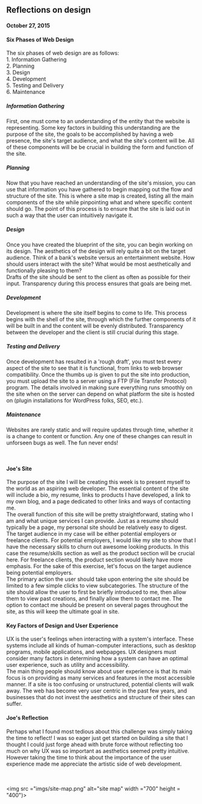 <!DOCTYPE html>
<head>
  <title>Reflections on Design</title>
  <meta charset="UTF-8">
  <link rel="stylesheet" type="text/css" href="your-stylesheet-link-here.css">
</head>

<main>
  <h2>Reflections on design</h2>
  <h4>October 27, 2015</h4>


<section>
  <h4>Six Phases of Web Design</h4>
    <p>
      The six phases of web design are as follows:<br>
      1. Information Gathering
      <br>
      2. Planning
      <br>
      3. Design
      <br>
      4. Development
      <br>
      5. Testing and Delivery
      <br>
      6. Maintenance
      <br>
    </p>
    <p>
    <h5>Information Gathering</h5>
    First, one must come to an understanding of the entity that the website is representing. Some key factors in building this understanding are the purpose of the site, the goals to be accomplished by having a web presence, the site's target audience, and what the site's content will be. All of these components will be be crucial in building the form and function of the site.
	</p>
	<p>
    <h5>Planning</h5>
    Now that you have reached an understanding of the site's mission, you can use that information you have gathered to begin mapping out the flow and structure of the site. This is where a site map is created, listing all the main components of the site while pinpointing what and where specific content should go. The point of this process is to ensure that the site is laid out in such a way that the user can intuitively navigate it.
    </p>
    <p>
    <h5>Design</h5>
    Once you have created the blueprint of the site, you can begin working on its design. The aesthetics of the design will rely quite a bit on the target audience. Think of a bank's website versus an entertainment website. How should users interact with the site? What would be most aesthetically and functionally pleasing to them?
    <br>
    Drafts of the site should be sent to the client as often as possible for their input. Transparency during this process ensures that goals are being met.
    </p>
    <p>
    <h5>Development</h5>
    Development is where the site itself begins to come to life. This process begins with the shell of the site, through which the further components of it will be built in and the content will be evenly distributed. Transparency between the developer and the client is still crucial during this stage.
    </p>
    <p>
    <h5>Testing and Delivery</h5>
    Once development has resulted in a 'rough draft', you must test every aspect of the site to see that it is functional, from links to web browser compatibility. Once the thumbs up is given to put the site into production, you must upload the site to a server using a FTP (File Transfer Protocol) program. The details involved in making sure everything runs smoothly on the site when on the server can depend on what platform the site is hosted on (plugin installations for WordPress folks, SEO, etc.).
	</p>
	<p>
    <h5>Maintenance</h5>
    Websites are rarely static and will require updates through time, whether it is a change to content or function. Any one of these changes can result in unforseen bugs as well. The fun never ends!
	</p>
	<br>
	<p>
	<h4>Joe's Site</h4>
	The purpose of the site I will be creating this week is to present myself to the world as an aspiring web developer. The essential content of the site will include a bio, my resume, links to products I have developed, a link to my own blog, and a page dedicated to other links and ways of contacting me.<br>The overall function of this site will be pretty straightforward, stating who I am and what unique services I can provide. Just as a resume should typically be a page, my personal site should be relatively easy to digest.
	<br>
	The target audience in my case will be either potential employers or freelance clients. For potential employers, I would like my site to show that I have the necessary skills to churn out awesome looking products. In this case the resume/skills section as well as the product section will be crucial here. For freelance clients, the product section would likely have more emphasis. For the sake of this exercise, let's focus on the target audience being potential employers.
	<br>
	The primary action the user should take upon entering the site should be limited to a few simple clicks to view subcategories. The structure of the site should allow the user to first be briefly introduced to me, then allow them to view past creations, and finally allow them to contact me. The option to contact me should be present on several pages throughout the site, as this will keep the ultimate goal in site. 
</p>
<p>
	<h4>Key Factors of Design and User Experience</h4>
	UX is the user's feelings when interacting with a system's interface. These systems include all kinds of human-computer interactions, such as desktop programs, mobile applications, and webpapges. UX designers must consider many factors in determining how a system can have an optimal user experience, such as utility and accessibility.
	<br>
	The main thing people should know about user experience is that its main focus is on providing as many services and features in the most accessible manner. If a site is too confusing or unstructured, potential clients will walk away. The web has become very user centric in the past few years, and businesses that do not invest the aesthetics and structure of their sites can suffer.
	<br>
	</p>
	<p>
	<h4>Joe's Reflection</h4>
	Perhaps what I found most tedious about this challenge was simply taking the time to reflect! I was so eager just get started on building a site that I thought I could just forge ahead with brute force without reflecting too much on why UX was so important as aesthetics seemed pretty intuitive. However taking the time to think about the importance of the user experience made me appreciate the artistic side of web development.
	</p>


<br><br>
<img src ="imgs/site-map.png" alt="site map" width ="700" height = "400")>
</section>
</main>